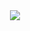 <div id="header" align="center">
  <img src="https://media.giphy.com/media/v1.Y2lkPTc5MGI3NjExbW1rMjNlOWR0dDVqZGJubGNmeHllZjNoMHo0MXF4M3FuaW55YmYwYiZlcD12MV9pbnRlcm5hbF9naWZfYnlfaWQmY3Q9Zw/USV0ym3bVWQJJmNu3N/giphy.gif" allowFullScreen></img>
</div>

<div id="badges">
  <a href="https://www.linkedin.com/in/mastanvali-shaik/
    <img src="https://img.shields.io/badge/LinkedIn-blue?style=for-the-badge&logo=linkedin&logoColor=white" alt="LinkedIn Badge"/>
  </a>
</div>
<img src="https://komarev.com/ghpvc/?username=mastanvali2724&style=flat-square&color=blue" alt=""/>
<a href = "http://github-readme-streak-stats.herokuapp.com/?user=your-github-username&theme=dark&background=000000" </a>

